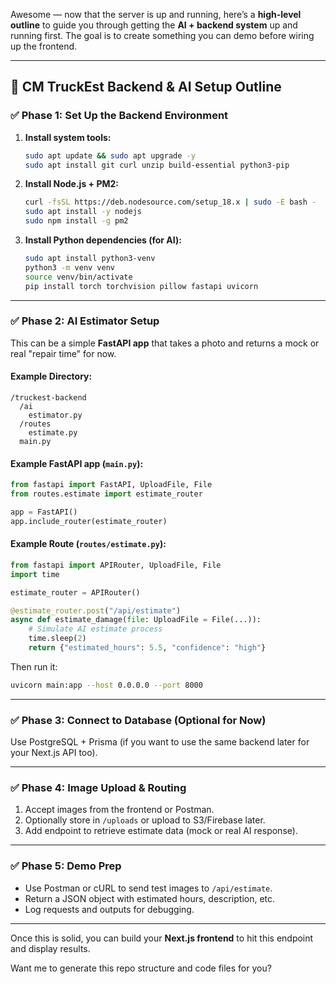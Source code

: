 Awesome — now that the server is up and running, here’s a **high-level outline** to guide you through getting the **AI + backend system** up and running first. The goal is to create something you can demo before wiring up the frontend.

---

## 🧠 CM TruckEst Backend & AI Setup Outline

### ✅ Phase 1: Set Up the Backend Environment

1. **Install system tools:**
   ```bash
   sudo apt update && sudo apt upgrade -y
   sudo apt install git curl unzip build-essential python3-pip
   ```

2. **Install Node.js + PM2:**
   ```bash
   curl -fsSL https://deb.nodesource.com/setup_18.x | sudo -E bash -
   sudo apt install -y nodejs
   sudo npm install -g pm2
   ```

3. **Install Python dependencies (for AI):**
   ```bash
   sudo apt install python3-venv
   python3 -m venv venv
   source venv/bin/activate
   pip install torch torchvision pillow fastapi uvicorn
   ```

---

### ✅ Phase 2: AI Estimator Setup

This can be a simple **FastAPI app** that takes a photo and returns a mock or real "repair time" for now.

#### Example Directory:
```
/truckest-backend
  /ai
    estimator.py
  /routes
    estimate.py
  main.py
```

#### Example FastAPI app (`main.py`):
```python
from fastapi import FastAPI, UploadFile, File
from routes.estimate import estimate_router

app = FastAPI()
app.include_router(estimate_router)
```

#### Example Route (`routes/estimate.py`):
```python
from fastapi import APIRouter, UploadFile, File
import time

estimate_router = APIRouter()

@estimate_router.post("/api/estimate")
async def estimate_damage(file: UploadFile = File(...)):
    # Simulate AI estimate process
    time.sleep(2)
    return {"estimated_hours": 5.5, "confidence": "high"}
```

Then run it:
```bash
uvicorn main:app --host 0.0.0.0 --port 8000
```

---

### ✅ Phase 3: Connect to Database (Optional for Now)

Use PostgreSQL + Prisma (if you want to use the same backend later for your Next.js API too).

---

### ✅ Phase 4: Image Upload & Routing

1. Accept images from the frontend or Postman.
2. Optionally store in `/uploads` or upload to S3/Firebase later.
3. Add endpoint to retrieve estimate data (mock or real AI response).

---

### ✅ Phase 5: Demo Prep

- Use Postman or cURL to send test images to `/api/estimate`.
- Return a JSON object with estimated hours, description, etc.
- Log requests and outputs for debugging.

---

Once this is solid, you can build your **Next.js frontend** to hit this endpoint and display results.

Want me to generate this repo structure and code files for you?